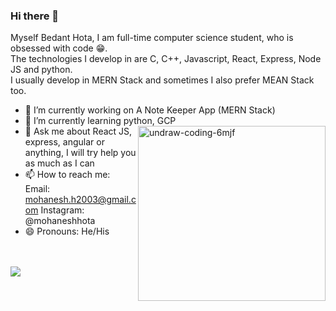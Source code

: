 ### Hi there 👋

<!--
**BedantHota/BedantHota** is a ✨ _special_ ✨ repository because its `README.md` (this file) appears on your GitHub profile. -->
  Myself Bedant Hota,
  I am full-time computer science student, who is obsessed with code 😁.<br/>
  The technologies I develop in are C, C++, Javascript, React, Express, Node JS and python.<br/>
  I usually develop in MERN Stack and sometimes I also prefer MEAN Stack too.<br/>
- 🔭 I’m currently working on A Note Keeper App (MERN Stack)
- 🌱 I’m currently learning python, GCP
   <img align="right" width= "300px" height="280px" src="https://i.ibb.co/q7dvZVC/undraw-coding-6mjf.png" alt="undraw-coding-6mjf" border="0">
- 💬 Ask me about React JS, express, angular or anything, I will try help you as much as I can  
- 📫 How to reach me: Email: mohanesh.h2003@gmail.com Instagram: @mohaneshhota
- 😄 Pronouns: He/His
<br/>
<br/>
<img src="https://github-readme-stats.vercel.app/api?username=BedantHota&&show_icons=true&title_color=ffffff&icon_color=bb2acf&text_color=daf7dc&bg_color=151515">
